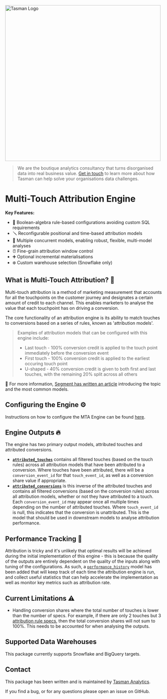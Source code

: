 <a target="_blank" href="https://tasman.ai">
<picture>
  <source media="(prefers-color-scheme: dark)" srcset="docs/assets/tasman_light.png">
  <source media="(prefers-color-scheme: light)" srcset="docs/assets/tasman_dark.png">
  <img alt="Tasman Logo" src="tasman_light.png" width='500'/>
</picture>
</a>

> We are the boutique analytics consultancy that turns disorganised data into real business value. [Get in touch](https://tasman.ai/contact/) to learn more about how Tasman can help solve your organisations data challenges.

# Multi-Touch Attribution Engine

**Key Features:**
- 🔩 Boolean-algebra rule-based configurations avoiding custom SQL requirements
- 🪛 Reconfigurable positional and time-based attribution models
- 🔀 Multiple concurrent models, enabling robust, flexible, multi-model analyses
- ⏰ Fine-grain attribution window control
- ➕ Optional incremental materialisations
- ❄️ Custom warehouse selection (Snowflake only)


## What is Multi-Touch Attribution? 🤨

Multi-touch attribution is a method of marketing measurement that accounts for all the touchpoints on the customer journey and designates a certain amount of credit to each channel. This enables marketers to analyse the value that each touchpoint has on driving a conversion.

The core functionality of an attribution engine is its ability to match touches to conversions based on a series of rules, known as 'attribution models'.

>Examples of attribution models that can be configured with this engine include:
>- Last touch - 100% conversion credit is applied to the touch point immediately before the conversion event
>- First touch - 100% conversion credit is applied to the earliest occuring touch point
>- U-shaped - 40% conversion credit is given to both first and last touches, with the remaining 20% split across all others

🧠 For more information, [Segment has written an article](https://segment.com/academy/advanced-analytics/an-introduction-to-multi-touch-attribution/) introducing the topic and the most common models.

## Configuring the Engine ⚙️

Instructions on how to configure the MTA Engine can be found [here](docs/configuration.md).

## Engine Outputs 🔥

The engine has two primary output models, attributed touches and attributed conversions.   
- [**`attributed_touches`**](models/tasman_mta__attributed_touches.sql) contains all filtered touches (based on the touch rules) across all attribution models that have been attributed to a conversion. Where touches have been attributed, there will be a `conversion_event_id` for that `touch_event_id`, as well as a conversion share value if appropriate.
- [**`attributed_conversions`**](models/tasman_mta__attributed_conversions.sql) is this inverse of the attributed touches and contains all filtered conversions (based on the conversion rules) across all attribution models, whether or not they have attributed to a touch. Each `conversion_event_id` may appear once all multiple times depending on the number of attributed touches. Where `touch_event_id` is null, this indicates that the conversion is unattributed. This is the model that should be used in downstream models to analyse attribution performance.

## Performance Tracking 🚀

Attribution is tricky and it's unlikely that optimal results will be achieved during the initial implementation of this engine - this is because the quality of the outputs are entirely dependent on the quality of the inputs along with tuning of the configurations. As such, a [`performance_history`](models/tasman_mta__performance_history.sql) model has been added that will keep track of each time the attribution engine is run, and collect useful statistics that can help accelerate the implementation as well as monitor key metrics such as attribution rate.

## Current Limitations ⚠️

- Handling conversion shares where the total number of touches is lower than the number of specs. For example, if there are only 2 touches but 3 [attribution rule specs](docs/configuration.md#attribution-rules), then the total conversion shares will not sum to 100%. This needs to be accounted for when analysing the outputs.

## Supported Data Warehouses
This package currently supports Snowflake and BigQuery targets.

## Contact
This package has been written and is maintained by [Tasman Analytics](https://tasman.ai).

If you find a bug, or for any questions please open an issue on GitHub.
